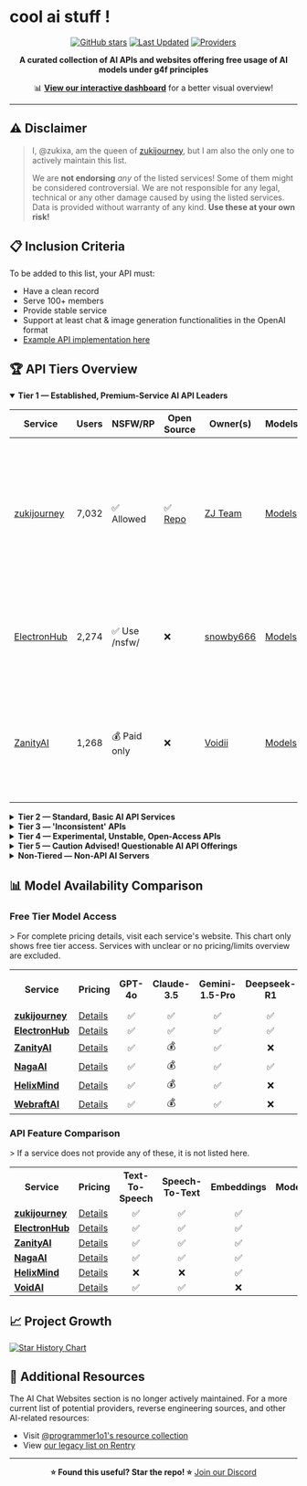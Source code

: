# cool ai stuff !

<div align="center">

[![GitHub stars](https://img.shields.io/github/stars/zukixa/cool-ai-stuff?style=social)](https://github.com/zukixa/cool-ai-stuff/stargazers)
[![Last Updated](https://img.shields.io/badge/Last%20Updated-March%2011%2C%202025-blue)](https://github.com/zukixa/cool-ai-stuff)
[![Providers](https://img.shields.io/badge/API%20Providers-15%2B-green)](https://github.com/zukixa/cool-ai-stuff)

**A curated collection of AI APIs and websites offering free usage of AI models under g4f principles**

📊 **[View our interactive dashboard](https://cas.zukijourney.com)** for a better visual overview!

</div>

---

## ⚠️ Disclaimer

> I, @zukixa, am the queen of [zukijourney](https://github.com/zukijourney), but I am also the only one to actively maintain this list.
>
> We are **not endorsing** _any_ of the listed services! Some of them might be considered controversial. We are not responsible for any legal, technical or any other damage caused by using the listed services. Data is provided without warranty of any kind. **Use these at your own risk!**

## 📋 Inclusion Criteria

To be added to this list, your API must:

- Have a clean record
- Serve 100+ members
- Provide stable service
- Support at least chat & image generation functionalities in the OpenAI format
- [Example API implementation here](https://github.com/zukijourney/example-api)

## 🏆 API Tiers Overview

<details open>
<summary><b>Tier 1 — Established, Premium-Service AI API Leaders</b></summary>

| Service                                      | Users | NSFW/RP       | Open Source                                            | Owner(s)                                  | Models                                             | Notes                                                                                                                           |
| -------------------------------------------- | ----- | ------------- | ------------------------------------------------------ | ----------------------------------------- | -------------------------------------------------- | ------------------------------------------------------------------------------------------------------------------------------- |
| [zukijourney](https://discord.gg/DWU2egFnHh) | 7,032 | ✅ Allowed    | ✅ [Repo](https://github.com/zukijourney/example-api/) | [ZJ Team](https://zukijourney.com/)       | [Models](https://docs.zukijourney.com/models)      | The undisputed leader of the AI APIs, the largest & oldest of its kind still running. Offers other popular AI-related bots too. |
| [ElectronHub](https://discord.gg/4xg2TM3mNP) | 2,274 | ✅ Use /nsfw/ | ❌                                                     | [snowby666](https://github.com/snowby666) | [Models](https://playground.electronhub.top/model) | Developed by the maintainer of the [poe-api-wrapper](https://github.com/snowby666/poe-api-wrapper). Very RP-friendly.           |
| [ZanityAI](https://discord.gg/8GgUak8KrK)    | 1,268 | 💰 Paid only  | ❌                                                     | [Voidii](https://github.com/void6670)     | [Models](https://api.zanity.xyz/v1/models)         | A roleplay-friendly API led by a Zukijourney friend. Ran on a stolen ZJ codebase for a pretty long time.                        |

</details>

<details>
<summary><b>Tier 2 — Standard, Basic AI API Services</b></summary>

| Service                                    | Users | NSFW/RP      | Open Source | Owner(s)                                | Models                                          | Notes                                                                                                    |
| ------------------------------------------ | ----- | ------------ | ----------- | --------------------------------------- | ----------------------------------------------- | -------------------------------------------------------------------------------------------------------- |
| [NagaAI](https://discord.gg/8ywEPhnJy4)    | 3,394 | ❌ Forbidden | ❌          | [ZentixUA](https://github.com/ZentixUA) | [Models](https://api.naga.ac/v1/models)         | Honorary successor to ChimeraGPT, the largest g4f API in history (16k users).                            |
| [HelixMind](https://discord.gg/466vKB47JH) | 1,499 | ❌ Forbidden | ❌          | [faer1x](https://github.com/faer1x)     | [Models](https://helixmind.online/model)        | Subscription-based service that 'just about' fits into the g4f principles definition with its free tier. |
| [FresedGPT](https://discord.gg/AWzY3b2DJH) | 250   | ❌ Forbidden | ❌                                                   | [Fresed](https://github.com/qazplmqaz) | [Models](https://fresedgpt.space/v1/models) | One of the best APIs out there, but struggling to recover after a server nuke.                  |

</details>

<details>
<summary><b>Tier 3 — 'Inconsistent' APIs</b></summary>

| Service                                    | Users | NSFW/RP      | Open Source                                          | Owner(s)                               | Models                                      | Notes                                                                                           |
| ------------------------------------------ | ----- | ------------ | ---------------------------------------------------- | -------------------------------------- | ------------------------------------------- | ----------------------------------------------------------------------------------------------- |
| [WebraftAI](https://discord.gg/vbb2NQuWdR) | 1,366 | ❌ Forbidden | ❌          | [ds_gamer](https://github.com/ds-gamer) | [Models](https://api.webraft.in/freeapi/models) | Recovered from 5-month downtime due to the owner's health issues. Some instability in current service.   |
| [XET](https://discord.gg/5nWPxVSvp7)       | 1,198 | ✅ Allowed   | ✅ [Repo](https://github.com/AlphastT101/luminaryai) | [alphast101](https://owner.xet.one)    | [Models](https://api.xet.one/v1/models)     | [Conducted a coordinated raid on another AI API server.](https://rentry.co/progptraid)          |
| [VoidAI](https://discord.gg/2nQwkvFFj6)    | 663   | ✅ Limited   | ❌                                                   | [acatto](https://github.com/acattoXD)  | [Models](https://api.voidai.xyz/v1/models)  | An odd api with historically some other ai-related projects. Now focused on just APIs it seems. |

</details>

<details>
<summary><b>Tier 4 — Experimental, Unstable, Open-Access APIs</b></summary>

| Service                                  | Users | NSFW/RP      | Open Source                                           | Owner(s)                               | Models                                      | Notes                                                                                         |
| ---------------------------------------- | ----- | ------------ | ----------------------------------------------------- | -------------------------------------- | ------------------------------------------- | --------------------------------------------------------------------------------------------- |
| [ClashAI](https://discord.gg/qErXfbPHMa) | 1,030 | ❌ Forbidden | ❌                                                    | [Sian](https://github.com/invalidsian) | [Models](https://api.clashai.eu/v1/models)  | API with developers of unknown skill. Partially utilizes other APIs on this list for sources. |
| [Skailar](https://discord.gg/2n5AuCF3bD) | 467   | ❌ Forbidden | ✅ [Repo](https://github.com/zukijourney/example-api) | [Aquadraws](https://api.skailar.it/)   | [Models](https://api.skailar.it/v1/models)  | One of the oldest APIs. Stability and maintainer involvement are questionable.                |
| [HareProxy](https://discord.gg/rpURd3jaRf) | 271            | ✅ Allowed      | ✅ [Here](https://gitgud.io/khanon/oai-reverse-proxy) | [yongdong](https://github.com/sm1945) | [Models](https://unified.hareproxy.io.vn/v1/models) | Owner self-proclaimes to be unable to code.      |
</details>

<details>
<summary><b>Tier 5 — Caution Advised! Questionable AI API Offerings</b></summary>

| Service                                        | Users | NSFW/RP      | Open Source | Owner(s)                                  | Models                                        | Why Potentially Misleading?                                                                                                                                       |
| ---------------------------------------------- | ----- | ------------ | ----------- | ----------------------------------------- | --------------------------------------------- | ----------------------------------------------------------------------------------------------------------------------------------------------------------------- |
| [CablyAI](https://discord.gg/6W5448ZcEY)       | 1,253 | ✅ Allowed   | ❌          | [CablyAI](https://github.com/CablyAI)     | [Models](https:/cablyai.com/v1/models)        | [De-Facto Owner is a subhumanely terrible being.](https://rentry.co/hitlerofg4f)                                                                                  |
| [FeathrAI](https://discord.gg/WgRsRfH38E) | 798   | ❌ Forbidden | ❌          | [ichatei](https://shadowjourney.xyz)      | [Models](https://shadowjourney.xyz/v1/models) | [Admitted privately to DDOS competition.](https://files.catbox.moe/4wu7t2.png)      |
| [NexeonAI](https://discord.gg/5DfYgqX9DU)      | 343   | ❌ Forbidden | ❌          | [Sakuya](https://github.com/LiveGamer101) | [Models](https://nexeonai.com/v1/models)      | Owner has been regularly DDOSing competition very openly and publicly. He is the local federal agent. |

</details>

<details>
<summary><b>Non-Tiered — Non-API AI Servers</b></summary>

| Service                                                       | Users  | What does it provide?                                                                                                               | Other Notes                                                                                              |
| ------------------------------------------------------------- | ------ | ----------------------------------------------------------------------------------------------------------------------------------- | -------------------------------------------------------------------------------------------------------- |
| [g4f.ai](https://discord.gg/nks3XTxdsN)                       | 12,514 | Hub of the github [repository](https://github.com/xtekky/gpt4free) that started it all.                                             | Not very active, nor really moderated.                                                                   |
| [NexusAI](https://discord.gg/YA6ESvHsCF)                      | 6,874  | Continuation of an older project. Provides UIs for image and ai text generation.                                                    | Moonman/Pushkar is a known credit card fraudster and self-advertised his projects in many places before. |
| [FreeGPT4](https://discord.gg/free-gpt-4-1106520284967735316) | 4,827  | Ancient community of gpt-4-free individuals. Plenty good AI-related content.                                                        | Ran by [@lomusire](https://github.com/Lomusire)                                                          |
| [SpyrkAI](https://discord.gg/A6mhxXMcWe)                      | 658    | AI Labs founded by (some) ex-community members; aims to create a free & OSS alt. to OpenAI, leveraging growing interest in AI APIs. | Currently a slightly inactive server, but some behind-the-scenes work continues.                         |
| [OzoneAI](https://discord.gg/35Uf7aQQQC)                      | 189    | A research-lab of sorts in the genre of AI. Makes interesting stuff.                                                                | Founder is historically an unstable person.                                                              |

</details>

## 📊 Model Availability Comparison

### Free Tier Model Access

<table>
> For complete pricing details, visit each service's website. This chart only shows free tier access. Services with unclear or no pricing/limits overview are excluded.
  <tr>
    <th>Service</th>
    <th>Pricing</th>
    <th>GPT-4o</th>
    <th>Claude-3.5</th>
    <th>Gemini-1.5-Pro</th>
    <th>Deepseek-R1</th>
    <th>DALL-E-3</th>
    <th>Stable-Diffusion-3.5</th>
  </tr>
  <tr>
    <td><b><a href="https://discord.gg/DWU2egFnHh">zukijourney</a></b></td>
    <td><a href="https://docs.zukijourney.com/models">Details</a></td>
    <td align="center">✅</td>
    <td align="center">✅</td>
    <td align="center">✅</td>
    <td align="center">✅</td>
    <td align="center">✅</td>
    <td align="center">✅</td>
  </tr>
  <tr>
    <td><b><a href="https://discord.gg/4xg2TM3mNP">ElectronHub</a></b></td>
    <td><a href="https://www.electronhub.top/pricing">Details</a></td>
    <td align="center">✅</td>
    <td align="center">✅</td>
    <td align="center">✅</td>
    <td align="center">✅</td>
    <td align="center">✅</td>
    <td align="center">✅</td>
  </tr>
  <tr>
    <td><b><a href="https://discord.gg/8GgUak8KrK">ZanityAI</a></b></td>
    <td><a href="https://docs.zanity.xyz">Details</a></td>
    <td align="center">✅</td>
    <td align="center">💰</td>
    <td align="center">✅</td>
    <td align="center">❌</td>
    <td align="center">✅</td>
    <td align="center">❌</td>
  </tr>
  <tr>
    <td><b><a href="https://discord.gg/8ywEPhnJy4">NagaAI</a></b></td>
    <td><a href="https://naga.ac/dashboard/models">Details</a></td>
    <td align="center">✅</td>
    <td align="center">💰</td>
    <td align="center">✅</td>
    <td align="center">✅</td>
    <td align="center">💰</td>
    <td align="center">💰</td>
  </tr>
  <tr>
    <td><b><a href="https://discord.gg/466vKB47JH">HelixMind</a></b></td>
    <td><a href="https://helixmind.online/#pricing">Details</a></td>
    <td align="center">✅</td>
    <td align="center">💰</td>
    <td align="center">✅</td>
    <td align="center">❌</td>
    <td align="center">✅</td>
    <td align="center">❌</td>
  </tr>
  <tr>
    <td><b><a href="https://discord.gg/vbb2NQuWdR">WebraftAI</a></b></td>
    <td><a href="https://api.webraft.in/freeapi/models">Details</a></td>
    <td align="center">✅</td>
    <td align="center">💰</td>
    <td align="center">✅</td>
    <td align="center">❌</td>
    <td align="center">✅</td>
    <td align="center">❌</td>
  </tr>
</table>

### API Feature Comparison

<table>
  > If a service does not provide any of these, it is not listed here.
  <tr>
    <th>Service</th>
    <th>Pricing</th>
    <th>Text-To-Speech</th>
    <th>Speech-To-Text</th>
    <th>Embeddings</th>
    <th>Moderations</th>
    <th>Translation</th>
    <th>Image-Upscale</th>
  </tr>
  <tr>
    <td><b><a href="https://discord.gg/DWU2egFnHh">zukijourney</a></b></td>
    <td><a href="https://docs.zukijourney.com/models">Details</a></td>
    <td align="center">✅</td>
    <td align="center">✅</td>
    <td align="center">✅</td>
    <td align="center">✅</td>
    <td align="center">✅</td>
    <td align="center">✅</td>
  </tr>
  <tr>
    <td><b><a href="https://discord.gg/4xg2TM3mNP">ElectronHub</a></b></td>
    <td><a href="https://www.electronhub.top/pricing">Details</a></td>
    <td align="center">✅</td>
    <td align="center">✅</td>
    <td align="center">✅</td>
    <td align="center">✅</td>
    <td align="center">✅</td>
    <td align="center">❌</td>
  </tr>
  <tr>
    <td><b><a href="https://discord.gg/8GgUak8KrK">ZanityAI</a></b></td>
    <td><a href="https://docs.zanity.xyz">Details</a></td>
    <td align="center">✅</td>
    <td align="center">✅</td>
    <td align="center">✅</td>
    <td align="center">✅</td>
    <td align="center">✅</td>
    <td align="center">❌</td>
  </tr>
  <tr>
    <td><b><a href="https://discord.gg/8ywEPhnJy4">NagaAI</a></b></td>
    <td><a href="https://naga.ac/dashboard/models">Details</a></td>
    <td align="center">✅</td>
    <td align="center">✅</td>
    <td align="center">✅</td>
    <td align="center">✅</td>
    <td align="center">✅</td>
    <td align="center">❌</td>
  </tr>
  <tr>
    <td><b><a href="https://discord.gg/466vKB47JH">HelixMind</a></b></td>
    <td><a href="https://helixmind.online/#pricing">Details</a></td>
    <td align="center">❌</td>
    <td align="center">❌</td>
    <td align="center">✅</td>
    <td align="center">❌</td>
    <td align="center">❌</td>
    <td align="center">❌</td>
  </tr>
  <tr>
    <td><b><a href="https://discord.gg/2nQwkvFFj6">VoidAI</a></b></td>
    <td><a href="https://voidai.xyz/pricing">Details</a></td>
    <td align="center">✅</td>
    <td align="center">✅</td>
    <td align="center">❌</td>
    <td align="center">✅</td>
    <td align="center">✅</td>
    <td align="center">❌</td>
  </tr>
</table>

## 📈 Project Growth

<a href="https://star-history.com/zukixa/cool-ai-stuff&Date">
  <picture>
    <source media="(prefers-color-scheme: dark)" srcset="https://api.star-history.com/svg?repos=zukixa/cool-ai-stuff&type=Date&theme=dark" />
    <source media="(prefers-color-scheme: light)" srcset="https://api.star-history.com/svg?repos=zukixa/cool-ai-stuff&type=Date" />
    <img alt="Star History Chart" src="https://api.star-history.com/svg?repos=zukixa/cool-ai-stuff&type=Date" />
  </picture>
</a>

## 📌 Additional Resources

The AI Chat Websites section is no longer actively maintained. For a more current list of potential providers, reverse engineering sources, and other AI-related resources:

- Visit [@programmer1o1's resource collection](https://www.tankie.xyz/vacepw)
- View [our legacy list on Rentry](https://rentry.co/pm8n86ec)

---

<div align="center">
  
**⭐ Found this useful? Star the repo! ⭐**
[Join our Discord](https://discord.gg/DWU2egFnHh)

</div>
